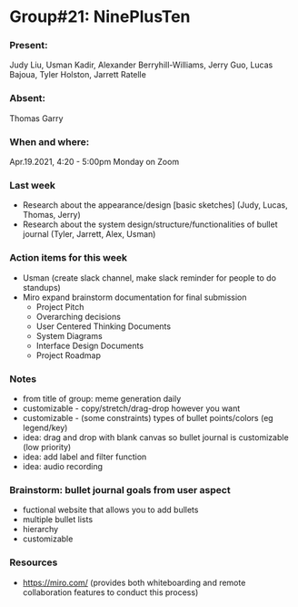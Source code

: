 # Group#21: NinePlusTen

### Present: 
Judy Liu, Usman Kadir, Alexander Berryhill-Williams, Jerry Guo, Lucas Bajoua, Tyler Holston, Jarrett Ratelle

### Absent:
Thomas Garry

### When and where:
Apr.19.2021, 4:20 - 5:00pm Monday on Zoom

### Last week
- Research about the appearance/design [basic sketches] (Judy, Lucas, Thomas, Jerry)
- Research about the system design/structure/functionalities of bullet journal (Tyler, Jarrett, Alex, Usman)

### Action items for this week
- Usman (create slack channel, make slack reminder for people to do standups)
- Miro expand brainstorm documentation for final submission
    - Project Pitch
    - Overarching decisions
    - User Centered Thinking Documents
    - System Diagrams
    - Interface Design Documents
    - Project Roadmap

### Notes
- from title of group: meme generation daily
- customizable - copy/stretch/drag-drop however you want
- customizable - (some constraints) types of bullet points/colors (eg legend/key)
- idea: drag and drop with blank canvas so bullet journal is customizable (low priority)
- idea: add label and filter function
- idea: audio recording

### Brainstorm: bullet journal goals from user aspect
- fuctional website that allows you to add bullets
- multiple bullet lists
- hierarchy
- customizable

### Resources
- https://miro.com/ (provides both whiteboarding and remote collaboration features to conduct this process)